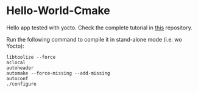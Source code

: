 # Hello-World-Cmake

Hello app tested with yocto. Check the complete tutorial in [this](https://github.com/amamory-embedded/learning-yocto/) repository.

Run the following command to compile it in stand-alone mode (i.e. wo Yocto):

```
libtoolize --force
aclocal
autoheader
automake --force-missing --add-missing
autoconf
./configure
```
